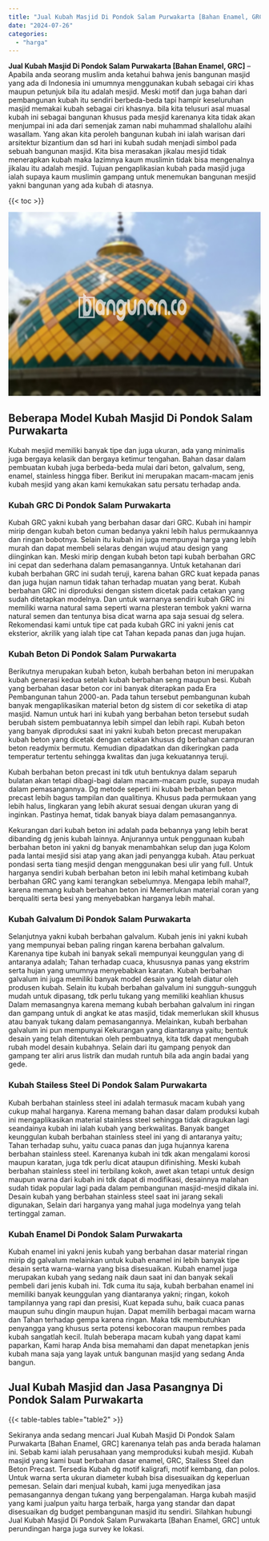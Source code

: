 ```yaml
---
title: "Jual Kubah Masjid Di Pondok Salam Purwakarta [Bahan Enamel, GRC]"
date: "2024-07-26"
categories: 
  - "harga"
---
```


**Jual Kubah Masjid Di Pondok Salam Purwakarta \[Bahan Enamel, GRC\]** – Apabila anda seorang muslim anda ketahui bahwa jenis bangunan masjid yang ada di Indonesia ini umumnya menggunakan kubah sebagai ciri khas maupun petunjuk bila itu adalah mesjid. Meski motif dan juga bahan dari pembangunan kubah itu sendiri berbeda-beda tapi hampir keseluruhan masjid memakai kubah sebagai ciri khasnya. bila kita telusuri asal muasal kubah ini sebagai bangunan khusus pada mesjid karenanya kita tidak akan menjumpai ini ada dari semenjak zaman nabi muhammad shalallohu alaihi wasallam. Yang akan kita peroleh bangunan kubah ini ialah warisan dari arsitektur bizantium dan sd hari ini kubah sudah menjadi simbol pada sebuah bangunan masjid. Kita bisa merasakan jikalau mesjid tidak menerapkan kubah maka lazimnya kaum muslimin tidak bisa mengenalnya jikalau itu adalah mesjid. Tujuan pengaplikasian kubah pada masjid juga ialah supaya kaum muslimin gampang untuk menemukan bangunan mesjid yakni bangunan yang ada kubah di atasnya.

{{< toc >}}

![Jual Kubah Masjid Di Pondok Salam Purwakarta [Bahan Enamel, GRC]](/images/jual-kubah-masjid-04.png)

## Beberapa Model Kubah Masjid Di Pondok Salam Purwakarta

Kubah mesjid memiliki banyak tipe dan juga ukuran, ada yang minimalis juga bergaya kelasik dan bergaya ketimur tengahan. Bahan dasar dalam pembuatan kubah juga berbeda-beda mulai dari beton, galvalum, seng, enamel, stainless hingga fiber. Berikut ini merupakan macam-macam jenis kubah mesjid yang akan kami kemukakan satu persatu terhadap anda.

### Kubah GRC Di Pondok Salam Purwakarta

Kubah GRC yakni kubah yang berbahan dasar dari GRC. Kubah ini hampir mirip dengan kubah beton cuman bedanya yakni lebih halus permukaannya dan ringan bobotnya. Selain itu kubah ini juga mempunyai harga yang lebih murah dan dapat membeli selaras dengan wujud atau design yang diinginkan kan. Meski mirip dengan kubah beton tapi kubah berbahan GRC ini cepat dan sederhana dalam pemasangannya. Untuk ketahanan dari kubah berbahan GRC ini sudah teruji, karena bahan GRC kuat kepada panas dan juga hujan namun tidak tahan terhadap muatan yang berat. Kubah berbahan GRC ini diproduksi dengan sistem dicetak pada cetakan yang sudah ditetapkan modelnya. Dan untuk warnanya sendiri kubah GRC ini memiliki warna natural sama seperti warna plesteran tembok yakni warna natural semen dan tentunya bisa dicat warna apa saja sesuai dg selera. Rekomendasi kami untuk tipe cat pada kubah GRC ini yakni jenis cat eksterior, akrilik yang ialah tipe cat Tahan kepada panas dan juga hujan.

### Kubah Beton Di Pondok Salam Purwakarta

Berikutnya merupakan kubah beton, kubah berbahan beton ini merupakan kubah generasi kedua setelah kubah berbahan seng maupun besi. Kubah yang berbahan dasar beton cor ini banyak diterapkan pada Era Pembangunan tahun 2000-an. Pada tahun tersebut pembangunan kubah banyak mengaplikasikan material beton dg sistem di cor seketika di atap masjid. Namun untuk hari ini kubah yang berbahan beton tersebut sudah berubah sistem pembuatannya lebih simpel dan lebih rapi. Kubah beton yang banyak diproduksi saat ini yakni kubah beton precast merupakan kubah beton yang dicetak dengan cetakan khusus dg berbahan campuran beton readymix bermutu. Kemudian dipadatkan dan dikeringkan pada temperatur tertentu sehingga kwalitas dan juga kekuatannya teruji.

Kubah berbahan beton precast ini tdk utuh bentuknya dalam separuh bulatan akan tetapi dibagi-bagi dalam macam-macam puzle, supaya mudah dalam pemasangannya. Dg metode seperti ini kubah berbahan beton precast lebih bagus tampilan dan qualitinya. Khusus pada permukaan yang lebih halus, lingkaran yang lebih akurat sesuai dengan ukuran yang di inginkan. Pastinya hemat, tidak banyak biaya dalam pemasangannya.

Kekurangan dari kubah beton ini adalah pada bebannya yang lebih berat dibanding dg jenis kubah lainnya. Anjurannya untuk penggunaan kubah berbahan beton ini yakni dg banyak menambahkan selup dan juga Kolom pada lantai mesjid sisi atap yang akan jadi penyangga kubah. Atau perkuat pondasi serta tiang mesjid dengan menggunakan besi ulir yang full. Untuk harganya sendiri kubah berbahan beton ini lebih mahal ketimbang kubah berbahan GRC yang kami terangkan sebelumnya. Mengapa lebih mahal?, karena memang kubah berbahan beton ini Memerlukan material coran yang berqualiti serta besi yang menyebabkan harganya lebih mahal.

### Kubah Galvalum Di Pondok Salam Purwakarta

Selanjutnya yakni kubah berbahan galvalum. Kubah jenis ini yakni kubah yang mempunyai beban paling ringan karena berbahan galvalum. Karenanya tipe kubah ini banyak sekali mempunyai keunggulan yang di antaranya adalah; Tahan terhadap cuaca, khususnya panas yang ekstrim serta hujan yang umumnya menyebabkan karatan. Kubah berbahan galvalum ini juga memiliki banyak model desain yang telah diatur oleh produsen kubah. Selain itu kubah berbahan galvalum ini sungguh-sungguh mudah untuk dipasang, tdk perlu tukang yang memiliki keahlian khusus Dalam memasangnya karena memang kubah berbahan galvalum ini ringan dan gampang untuk di angkat ke atas masjid, tidak memerlukan skill khusus atau banyak tukang dalam pemasangannya. Melainkan, kubah berbahan galvalum ini pun mempunyai Kekurangan yang diantaranya yaitu; bentuk desain yang telah ditentukan oleh pembuatnya, kita tdk dapat mengubah rubah model desain kubahnya. Selain dari itu gampang penyok dan gampang ter aliri arus listrik dan mudah runtuh bila ada angin badai yang gede.

### Kubah Stailess Steel Di Pondok Salam Purwakarta

Kubah berbahan stainless steel ini adalah termasuk macam kubah yang cukup mahal harganya. Karena memang bahan dasar dalam produksi kubah ini mengaplikasikan material stainless steel sehingga tidak diragukan lagi seandainya kubah ini ialah kubah yang berkwalitas. Banyak banget keunggulan kubah berbahan stainless steel ini yang di antaranya yaitu; Tahan terhadap suhu, yaitu cuaca panas dan juga hujannya karena berbahan stainless steel. Karenanya kubah ini tdk akan mengalami korosi maupun karatan, juga tdk perlu dicat ataupun difinishing. Meski kubah berbahan stainless steel ini terbilang kokoh, awet akan tetapi untuk design maupun warna dari kubah ini tdk dapat di modifikasi, desainnya malahan sudah tidak popular lagi pada dalam pembangunan masjid-mesjid dikala ini. Desain kubah yang berbahan stainless steel saat ini jarang sekali digunakan, Selain dari harganya yang mahal juga modelnya yang telah tertinggal zaman.

### Kubah Enamel Di Pondok Salam Purwakarta

Kubah enamel ini yakni jenis kubah yang berbahan dasar material ringan mirip dg galvalum melainkan untuk kubah enamel ini lebih banyak tipe desain serta warna-warna yang bisa disesuaikan. Kubah enamel juga merupakan kubah yang sedang naik daun saat ini dan banyak sekali pembeli dari jenis kubah ini. Tdk cuma itu saja, kubah berbahan enamel ini memiliki banyak keunggulan yang diantaranya yakni; ringan, kokoh tampilannya yang rapi dan presisi, Kuat kepada suhu, baik cuaca panas maupun suhu dingin maupun hujan. Dapat memilih berbagai macam warna dan Tahan terhadap gempa karena ringan. Maka tdk membutuhkan penyangga yang khusus serta potensi kebocoran maupun rembes pada kubah sangatlah kecil. Itulah beberapa macam kubah yang dapat kami paparkan, Kami harap Anda bisa memahami dan dapat menetapkan jenis kubah mana saja yang layak untuk bangunan masjid yang sedang Anda bangun.

## Jual Kubah Masjid dan Jasa Pasangnya Di Pondok Salam Purwakarta

{{< table-tables table="table2" >}}

Sekiranya anda sedang mencari Jual Kubah Masjid Di Pondok Salam Purwakarta \[Bahan Enamel, GRC\] karenanya telah pas anda berada halaman ini. Sebab kami ialah perusahaan yang memproduksi kubah mesjid. Kubah masjid yang kami buat berbahan dasar enamel, GRC, Stailess Steel dan Beton Precast. Tersedia Kubah dg motif kaligrafi, motif kembang, dan polos. Untuk warna serta ukuran diameter kubah bisa disesuaikan dg keperluan pemesan. Selain dari menjual kubah, kami juga menyedikan jasa pemasangannya dengan tukang yang berpengalaman. Harga kubah masjid yang kami jualpun yaitu harga terbaik, harga yang standar dan dapat disesuaikan dg budget pembangunan masjid itu sendiri. Silahkan hubungi Jual Kubah Masjid Di Pondok Salam Purwakarta \[Bahan Enamel, GRC\] untuk perundingan harga juga survey ke lokasi.
